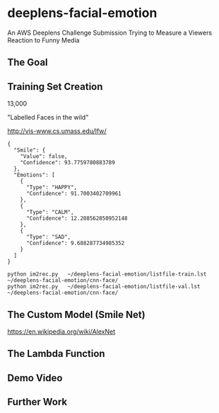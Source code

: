 # deeplens-facial-emotion
An AWS Deeplens Challenge Submission Trying to Measure a Viewers Reaction to Funny Media

## The Goal




## Training Set Creation

13,000

"Labelled Faces in the wild"

http://vis-www.cs.umass.edu/lfw/

```
{
  "Smile": {
    "Value": false,
    "Confidence": 93.7759780883789
  },
  "Emotions": [
    {
      "Type": "HAPPY",
      "Confidence": 91.7003402709961
    },
    {
      "Type": "CALM",
      "Confidence": 12.208562850952148
    },
    {
      "Type": "SAD",
      "Confidence": 9.688287734985352
    }
  ]
}
```


```
python im2rec.py   ~/deeplens-facial-emotion/listfile-train.lst ~/deeplens-facial-emotion/cnn-face/
python im2rec.py   ~/deeplens-facial-emotion/listfile-val.lst ~/deeplens-facial-emotion/cnn-face/
```

## The Custom Model (Smile Net)

https://en.wikipedia.org/wiki/AlexNet


## The Lambda Function




## Demo Video



## Further Work






